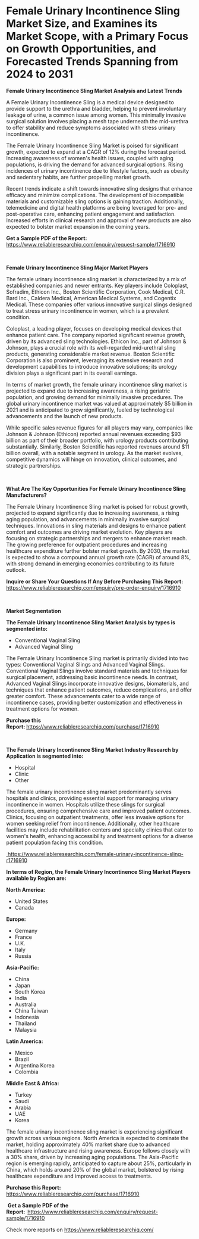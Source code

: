 <p><h1>Female Urinary Incontinence Sling Market Size, and Examines its Market Scope, with a Primary Focus on Growth Opportunities, and Forecasted Trends Spanning from 2024 to 2031</h1></p><p><strong>Female Urinary Incontinence Sling Market Analysis and Latest Trends</strong></p>
<p><p>A Female Urinary Incontinence Sling is a medical device designed to provide support to the urethra and bladder, helping to prevent involuntary leakage of urine, a common issue among women. This minimally invasive surgical solution involves placing a mesh tape underneath the mid-urethra to offer stability and reduce symptoms associated with stress urinary incontinence.</p><p>The Female Urinary Incontinence Sling Market is poised for significant growth, expected to expand at a CAGR of 12% during the forecast period. Increasing awareness of women's health issues, coupled with aging populations, is driving the demand for advanced surgical options. Rising incidences of urinary incontinence due to lifestyle factors, such as obesity and sedentary habits, are further propelling market growth.</p><p>Recent trends indicate a shift towards innovative sling designs that enhance efficacy and minimize complications. The development of biocompatible materials and customizable sling options is gaining traction. Additionally, telemedicine and digital health platforms are being leveraged for pre- and post-operative care, enhancing patient engagement and satisfaction. Increased efforts in clinical research and approval of new products are also expected to bolster market expansion in the coming years.</p></p>
<p><strong>Get a Sample PDF of the Report:&nbsp;</strong> <a href="https://www.reliableresearchiq.com/enquiry/request-sample/1716910?utm_campaign=103&utm_medium=2&utm_source=Github&utm_content=ia&utm_term=28122024&utm_id=female-urinary-incontinence-sling">https://www.reliableresearchiq.com/enquiry/request-sample/1716910</a></p>
<p>&nbsp;</p>
<p><strong>Female Urinary Incontinence Sling Major Market Players</strong></p>
<p><p>The female urinary incontinence sling market is characterized by a mix of established companies and newer entrants. Key players include Coloplast, Sofradim, Ethicon Inc., Boston Scientific Corporation, Cook Medical, C.R. Bard Inc., Caldera Medical, American Medical Systems, and Cogentix Medical. These companies offer various innovative surgical slings designed to treat stress urinary incontinence in women, which is a prevalent condition.</p><p>Coloplast, a leading player, focuses on developing medical devices that enhance patient care. The company reported significant revenue growth, driven by its advanced sling technologies. Ethicon Inc., part of Johnson & Johnson, plays a crucial role with its well-regarded mid-urethral sling products, generating considerable market revenue. Boston Scientific Corporation is also prominent, leveraging its extensive research and development capabilities to introduce innovative solutions; its urology division plays a significant part in its overall earnings.</p><p>In terms of market growth, the female urinary incontinence sling market is projected to expand due to increasing awareness, a rising geriatric population, and growing demand for minimally invasive procedures. The global urinary incontinence market was valued at approximately $5 billion in 2021 and is anticipated to grow significantly, fueled by technological advancements and the launch of new products.</p><p>While specific sales revenue figures for all players may vary, companies like Johnson & Johnson (Ethicon) reported annual revenues exceeding $93 billion as part of their broader portfolio, with urology products contributing substantially. Similarly, Boston Scientific has reported revenues around $11 billion overall, with a notable segment in urology. As the market evolves, competitive dynamics will hinge on innovation, clinical outcomes, and strategic partnerships.</p></p>
<p>&nbsp;</p>
<p><strong>What Are The Key Opportunities For Female Urinary Incontinence Sling Manufacturers?</strong></p>
<p><p>The Female Urinary Incontinence Sling market is poised for robust growth, projected to expand significantly due to increasing awareness, a rising aging population, and advancements in minimally invasive surgical techniques. Innovations in sling materials and designs to enhance patient comfort and outcomes are driving market evolution. Key players are focusing on strategic partnerships and mergers to enhance market reach. The growing preference for outpatient procedures and increasing healthcare expenditure further bolster market growth. By 2030, the market is expected to show a compound annual growth rate (CAGR) of around 8%, with strong demand in emerging economies contributing to its future outlook.</p></p>
<p><strong>Inquire or Share Your Questions If Any Before Purchasing This Report:</strong> <a href="https://www.reliableresearchiq.com/enquiry/pre-order-enquiry/1716910?utm_campaign=103&utm_medium=2&utm_source=Github&utm_content=ia&utm_term=28122024&utm_id=female-urinary-incontinence-sling">https://www.reliableresearchiq.com/enquiry/pre-order-enquiry/1716910</a></p>
<p>&nbsp;</p>
<p><strong>Market Segmentation</strong></p>
<p><strong>The Female Urinary Incontinence Sling Market Analysis by types is segmented into:</strong></p>
<p><ul><li>Conventional Vaginal Sling</li><li>Advanced Vaginal Sling</li></ul></p>
<p><p>The Female Urinary Incontinence Sling market is primarily divided into two types: Conventional Vaginal Slings and Advanced Vaginal Slings. Conventional Vaginal Slings involve standard materials and techniques for surgical placement, addressing basic incontinence needs. In contrast, Advanced Vaginal Slings incorporate innovative designs, biomaterials, and techniques that enhance patient outcomes, reduce complications, and offer greater comfort. These advancements cater to a wide range of incontinence cases, providing better customization and effectiveness in treatment options for women.</p></p>
<p><strong>Purchase this Report:&nbsp;</strong><a href="https://www.reliableresearchiq.com/purchase/1716910?utm_campaign=103&utm_medium=2&utm_source=Github&utm_content=ia&utm_term=28122024&utm_id=female-urinary-incontinence-sling">https://www.reliableresearchiq.com/purchase/1716910</a></p>
<p>&nbsp;</p>
<p><strong>The Female Urinary Incontinence Sling Market Industry Research by Application is segmented into:</strong></p>
<p><ul><li>Hospital</li><li>Clinic</li><li>Other</li></ul></p>
<p><p>The female urinary incontinence sling market predominantly serves hospitals and clinics, providing essential support for managing urinary incontinence in women. Hospitals utilize these slings for surgical procedures, ensuring comprehensive care and improved patient outcomes. Clinics, focusing on outpatient treatments, offer less invasive options for women seeking relief from incontinence. Additionally, other healthcare facilities may include rehabilitation centers and specialty clinics that cater to women's health, enhancing accessibility and treatment options for a diverse patient population facing this condition.</p></p>
<p><a href="https://www.reliableresearchiq.com/female-urinary-incontinence-sling-r1716910?utm_campaign=103&utm_medium=2&utm_source=Github&utm_content=ia&utm_term=28122024&utm_id=female-urinary-incontinence-sling">&nbsp;https://www.reliableresearchiq.com/female-urinary-incontinence-sling-r1716910</a></p>
<p><strong>In terms of Region, the Female Urinary Incontinence Sling Market Players available by Region are:</strong></p>
<p>
    <p> <strong> North America: </strong>
        <ul>
            <li>United States</li>
            <li>Canada</li>
        </ul>
        </p> 
    <p> <strong> Europe: </strong>
        <ul>
            <li>Germany</li>
            <li>France</li>
            <li>U.K.</li>
            <li>Italy</li>
            <li>Russia</li>
        </ul>
        </p> 
    <p> <strong> Asia-Pacific: </strong>
        <ul>
            <li>China</li>
            <li>Japan</li>
            <li>South Korea</li>
            <li>India</li>
            <li>Australia</li>
            <li>China Taiwan</li>
            <li>Indonesia</li>
            <li>Thailand</li>
            <li>Malaysia</li>
        </ul>
        </p> 
    <p> <strong> Latin America: </strong>
        <ul>
            <li>Mexico</li>
            <li>Brazil</li>
            <li>Argentina Korea</li>
            <li>Colombia</li>
        </ul>
        </p> 
    <p> <strong> Middle East & Africa: </strong>
        <ul>
            <li>Turkey</li>
            <li>Saudi</li>
            <li>Arabia</li>
            <li>UAE</li>
            <li>Korea</li>
        </ul>
    </p>
    </p>
<p><p>The female urinary incontinence sling market is experiencing significant growth across various regions. North America is expected to dominate the market, holding approximately 40% market share due to advanced healthcare infrastructure and rising awareness. Europe follows closely with a 30% share, driven by increasing aging populations. The Asia-Pacific region is emerging rapidly, anticipated to capture about 25%, particularly in China, which holds around 20% of the global market, bolstered by rising healthcare expenditure and improved access to treatments.</p></p>
<p><strong>Purchase this Report: </strong><a href="https://www.reliableresearchiq.com/purchase/1716910?utm_campaign=103&utm_medium=2&utm_source=Github&utm_content=ia&utm_term=28122024&utm_id=female-urinary-incontinence-sling">https://www.reliableresearchiq.com/purchase/1716910</a></p>
<p>&nbsp;<strong>Get a Sample PDF of the Report:&nbsp;&nbsp;</strong><a href="https://www.reliableresearchiq.com/enquiry/request-sample/1716910?utm_campaign=103&utm_medium=2&utm_source=Github&utm_content=ia&utm_term=28122024&utm_id=female-urinary-incontinence-sling">https://www.reliableresearchiq.com/enquiry/request-sample/1716910</a></p>
<p><strong></strong></p>
<p>Check more reports on <a href="https://www.reliableresearchiq.com/?utm_campaign=103&utm_medium=2&utm_source=Github&utm_content=ia&utm_term=28122024&utm_id=female-urinary-incontinence-sling">https://www.reliableresearchiq.com/</a></p>
